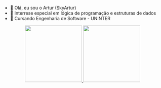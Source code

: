 - 👋 Olá, eu sou o Artur (SkyArtur)
- 👀 Interrese especial em lógica de programação e estruturas de dados
- 🌱 Cursando Engenharia de Software - UNINTER

<div align="center">
  <a href="https://github.com/SkyArtur">
  <img height="180em" src="https://github-readme-stats.vercel.app/api?username=SkyArtur&show_icons=true&theme=dark&include_all_commits=true&count_private=true"/>
  <img height="180em" src="https://github-readme-stats.vercel.app/api/top-langs/?username=SkyArtur&layout=compact&langs_count=7&theme=dark"/>
</div>

